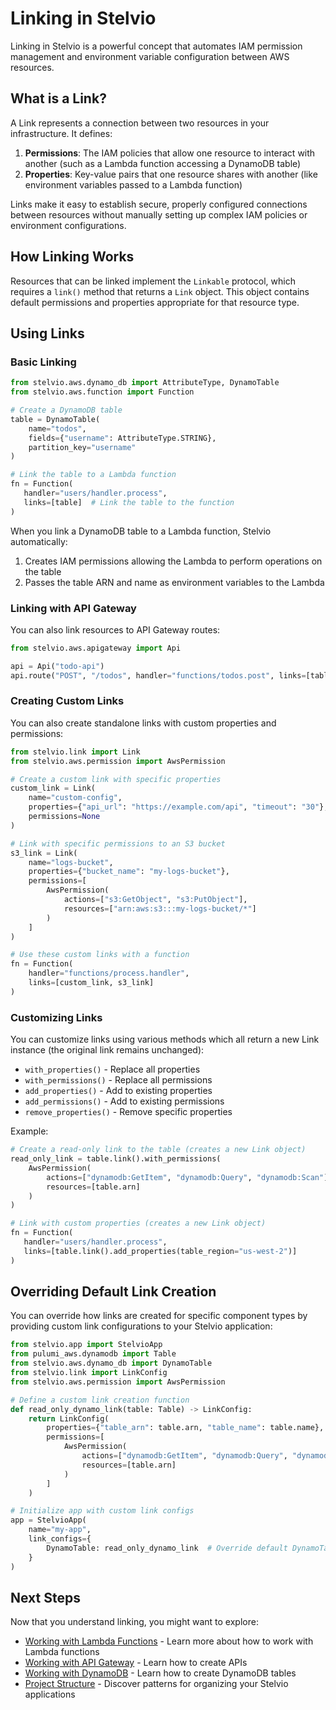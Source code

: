 # Linking in Stelvio

Linking in Stelvio is a powerful concept that automates IAM permission management and environment variable configuration between AWS resources.

## What is a Link?

A Link represents a connection between two resources in your infrastructure. It defines:

1. **Permissions**: The IAM policies that allow one resource to interact with another (such as a Lambda function accessing a DynamoDB table)
2. **Properties**: Key-value pairs that one resource shares with another (like environment variables passed to a Lambda function)

Links make it easy to establish secure, properly configured connections between resources without manually setting up complex IAM policies or environment configurations.

## How Linking Works

Resources that can be linked implement the `Linkable` protocol, which requires a `link()` method that returns a `Link` object. This object contains default permissions and properties appropriate for that resource type.

## Using Links

### Basic Linking

```python
from stelvio.aws.dynamo_db import AttributeType, DynamoTable
from stelvio.aws.function import Function

# Create a DynamoDB table
table = DynamoTable(
    name="todos",
    fields={"username": AttributeType.STRING},
    partition_key="username"
)

# Link the table to a Lambda function
fn = Function(
   handler="users/handler.process",
   links=[table]  # Link the table to the function
)
```

When you link a DynamoDB table to a Lambda function, Stelvio automatically:
1. Creates IAM permissions allowing the Lambda to perform operations on the table
2. Passes the table ARN and name as environment variables to the Lambda

### Linking with API Gateway

You can also link resources to API Gateway routes:

```python
from stelvio.aws.apigateway import Api

api = Api("todo-api")
api.route("POST", "/todos", handler="functions/todos.post", links=[table])
```

### Creating Custom Links

You can also create standalone links with custom properties and permissions:

```python
from stelvio.link import Link
from stelvio.aws.permission import AwsPermission

# Create a custom link with specific properties
custom_link = Link(
    name="custom-config",
    properties={"api_url": "https://example.com/api", "timeout": "30"},
    permissions=None
)

# Link with specific permissions to an S3 bucket
s3_link = Link(
    name="logs-bucket",
    properties={"bucket_name": "my-logs-bucket"},
    permissions=[
        AwsPermission(
            actions=["s3:GetObject", "s3:PutObject"],
            resources=["arn:aws:s3:::my-logs-bucket/*"]
        )
    ]
)

# Use these custom links with a function
fn = Function(
    handler="functions/process.handler",
    links=[custom_link, s3_link]
)
```

### Customizing Links

You can customize links using various methods which all return a new Link instance (the original link remains unchanged):

- `with_properties()` - Replace all properties
- `with_permissions()` - Replace all permissions  
- `add_properties()` - Add to existing properties
- `add_permissions()` - Add to existing permissions
- `remove_properties()` - Remove specific properties

Example:

```python
# Create a read-only link to the table (creates a new Link object)
read_only_link = table.link().with_permissions(
    AwsPermission(
        actions=["dynamodb:GetItem", "dynamodb:Query", "dynamodb:Scan"],
        resources=[table.arn]
    )
)

# Link with custom properties (creates a new Link object)
fn = Function(
   handler="users/handler.process",
   links=[table.link().add_properties(table_region="us-west-2")]
)
```

## Overriding Default Link Creation

You can override how links are created for specific component types by providing custom link configurations to your Stelvio application:

```python
from stelvio.app import StelvioApp
from pulumi_aws.dynamodb import Table
from stelvio.aws.dynamo_db import DynamoTable
from stelvio.link import LinkConfig
from stelvio.aws.permission import AwsPermission

# Define a custom link creation function
def read_only_dynamo_link(table: Table) -> LinkConfig:
    return LinkConfig(
        properties={"table_arn": table.arn, "table_name": table.name},
        permissions=[
            AwsPermission(
                actions=["dynamodb:GetItem", "dynamodb:Query", "dynamodb:Scan"],
                resources=[table.arn]
            )
        ]
    )

# Initialize app with custom link configs
app = StelvioApp(
    name="my-app",
    link_configs={
        DynamoTable: read_only_dynamo_link  # Override default DynamoTable link creation
    }
)
```

## Next Steps

Now that you understand linking, you might want to explore:

- [Working with Lambda Functions](lambda.md) - Learn more about how to work with Lambda functions
- [Working with API Gateway](api-gateway.md) - Learn how to create APIs
- [Working with DynamoDB](dynamo-db.md) - Learn how to create DynamoDB tables
- [Project Structure](project-structure.md) - Discover patterns for organizing your Stelvio applications